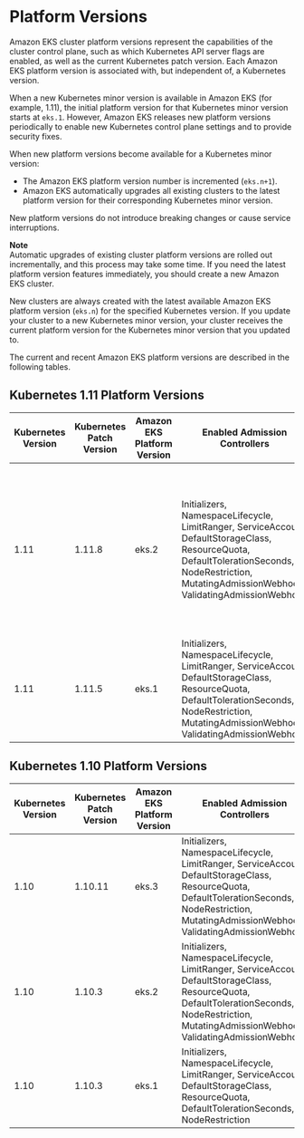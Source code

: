 # Platform Versions<a name="platform-versions"></a>

Amazon EKS cluster platform versions represent the capabilities of the cluster control plane, such as which Kubernetes API server flags are enabled, as well as the current Kubernetes patch version\. Each Amazon EKS platform version is associated with, but independent of, a Kubernetes version\. 

When a new Kubernetes minor version is available in Amazon EKS \(for example, 1\.11\), the initial platform version for that Kubernetes minor version starts at `eks.1`\. However, Amazon EKS releases new platform versions periodically to enable new Kubernetes control plane settings and to provide security fixes\.

When new platform versions become available for a Kubernetes minor version:
+ The Amazon EKS platform version number is incremented \(`eks.n+1`\)\.
+ Amazon EKS automatically upgrades all existing clusters to the latest platform version for their corresponding Kubernetes minor version\.

 New platform versions do not introduce breaking changes or cause service interruptions\. 

**Note**  
Automatic upgrades of existing cluster platform versions are rolled out incrementally, and this process may take some time\. If you need the latest platform version features immediately, you should create a new Amazon EKS cluster\.

New clusters are always created with the latest available Amazon EKS platform version \(`eks.n`\) for the specified Kubernetes version\. If you update your cluster to a new Kubernetes minor version, your cluster receives the current platform version for the Kubernetes minor version that you updated to\.

The current and recent Amazon EKS platform versions are described in the following tables\. 

## Kubernetes 1\.11 Platform Versions<a name="1.11-platform-versions"></a>


| Kubernetes Version | Kubernetes Patch Version | Amazon EKS Platform Version | Enabled Admission Controllers | Release Notes | 
| --- | --- | --- | --- | --- | 
| 1\.11 | 1\.11\.8 | eks\.2 | ​Initializers, NamespaceLifecycle, LimitRanger, ServiceAccount, DefaultStorageClass, ResourceQuota, DefaultTolerationSeconds, NodeRestriction, MutatingAdmissionWebhook, ValidatingAdmissionWebhook | New platform version updating Amazon EKS Kubernetes 1\.11 clusters to patch level 1\.11\.8 to address [CVE\-2019\-1002100](https://discuss.kubernetes.io/t/kubernetes-security-announcement-v1-11-8-1-12-6-1-13-4-released-to-address-medium-severity-cve-2019-1002100/5147)\. | 
| 1\.11 | 1\.11\.5 | eks\.1 | ​Initializers, NamespaceLifecycle, LimitRanger, ServiceAccount, DefaultStorageClass, ResourceQuota, DefaultTolerationSeconds, NodeRestriction, MutatingAdmissionWebhook, ValidatingAdmissionWebhook | Initial release of Kubernetes 1\.11 for Amazon EKS\. | 

## Kubernetes 1\.10 Platform Versions<a name="1.10-platform-versions"></a>


| Kubernetes Version | Kubernetes Patch Version | Amazon EKS Platform Version | Enabled Admission Controllers | Release Notes | 
| --- | --- | --- | --- | --- | 
| 1\.10 | 1\.10\.11 | eks\.3 | ​Initializers, NamespaceLifecycle, LimitRanger, ServiceAccount, DefaultStorageClass, ResourceQuota, DefaultTolerationSeconds, NodeRestriction, MutatingAdmissionWebhook, ValidatingAdmissionWebhook |  New platform version updating Kubernetes to patch level 1\.10\.11 to address [CVE\-2018\-1002105](https://aws.amazon.com/security/security-bulletins/AWS-2018-020/)\.  | 
| 1\.10 | 1\.10\.3 | eks\.2 | ​Initializers, NamespaceLifecycle, LimitRanger, ServiceAccount, DefaultStorageClass, ResourceQuota, DefaultTolerationSeconds, NodeRestriction, MutatingAdmissionWebhook, ValidatingAdmissionWebhook |  [\[See the AWS documentation website for more details\]](http://docs.aws.amazon.com/eks/latest/userguide/platform-versions.html)  | 
| 1\.10 | 1\.10\.3 | eks\.1 | ​Initializers, NamespaceLifecycle, LimitRanger, ServiceAccount, DefaultStorageClass, ResourceQuota, DefaultTolerationSeconds, NodeRestriction | Initial launch of Amazon EKS\. | 